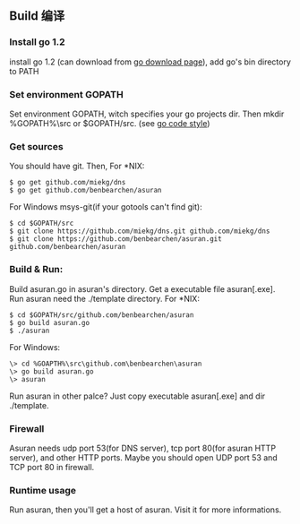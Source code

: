 
Build 编译
---------
### Install go 1.2
install go 1.2 (can download from [go download page](https://code.google.com/p/go/downloads/list)), add go's bin directory to PATH
### Set environment GOPATH
Set environment GOPATH, witch specifies your go projects dir.  Then mkdir %GOPATH%\src or $GOPATH/src. (see [go code style](http://golang.org/doc/code.html))
### Get sources
You should have git.  Then, For \*NIX:

    $ go get github.com/miekg/dns
    $ go get github.com/benbearchen/asuran
For Windows msys-git(if your gotools can't find git):

    $ cd $GOPATH/src
    $ git clone https://github.com/miekg/dns.git github.com/miekg/dns
    $ git clone https://github.com/benbearchen/asuran.git github.com/benbearchen/asuran

### Build & Run:

Build asuran.go in asuran's directory.  Get a executable file asuran\[.exe\].  Run asuran need the ./template directory.
For \*NIX:

    $ cd $GOPATH/src/github.com/benbearchen/asuran
    $ go build asuran.go
    $ ./asuran
For Windows:

    \> cd %GOAPTH%\src\github.com\benbearchen\asuran
    \> go build asuran.go
    \> asuran

Run asuran in other palce?  Just copy executable asuran\[.exe\] and dir ./template.
### Firewall
Asuran needs udp port 53(for DNS server), tcp port 80(for asuran HTTP server), and other HTTP ports. Maybe you should open UDP port 53 and TCP port 80 in firewall.
### Runtime usage
Run asuran, then you'll get a host of asuran. Visit it for more informations.


